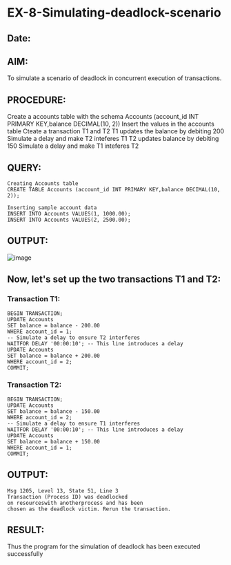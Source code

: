 # EX-8-Simulating-deadlock-scenario
## Date:

## AIM:
To simulate a scenario of deadlock in concurrent execution of transactions.

## PROCEDURE:
Create a accounts table with the schema Accounts (account_id INT PRIMARY KEY,balance DECIMAL(10, 2))
Insert the values in the accounts table
Cteate a transaction T1 and T2
T1 updates the balance by debiting 200
Simulate a delay and make T2 inteferes T1
T2 updates balance by debiting 150
Simulate a delay and make T1 inteferes T2

## QUERY:
```
Creating Accounts table
CREATE TABLE Accounts (account_id INT PRIMARY KEY,balance DECIMAL(10, 2));

Inserting sample account data
INSERT INTO Accounts VALUES(1, 1000.00);
INSERT INTO Accounts VALUES(2, 2500.00);
```
## OUTPUT:
![image](https://github.com/Yuvaranithulasingam/EX-8-Simulating-deadlock-scenario/assets/121418522/54b879ee-90da-4aee-bc67-b578b213ac92)

## Now, let's set up the two transactions T1 and T2:
### Transaction T1:
```
BEGIN TRANSACTION;
UPDATE Accounts
SET balance = balance - 200.00
WHERE account_id = 1;
-- Simulate a delay to ensure T2 interferes
WAITFOR DELAY '00:00:10'; -- This line introduces a delay
UPDATE Accounts
SET balance = balance + 200.00
WHERE account_id = 2;
COMMIT;
```
### Transaction T2:
```
BEGIN TRANSACTION;
UPDATE Accounts
SET balance = balance - 150.00
WHERE account_id = 2;
-- Simulate a delay to ensure T1 interferes
WAITFOR DELAY '00:00:10'; -- This line introduces a delay
UPDATE Accounts
SET balance = balance + 150.00
WHERE account_id = 1;
COMMIT;
```
## OUTPUT:
```
Msg 1205, Level 13, State 51, Line 3
Transaction (Process ID) was deadlocked
on resourceswith anotherprocess and has been
chosen as the deadlock victim. Rerun the transaction.
```
## RESULT:
Thus the program for the simulation of deadlock has been executed successfully
